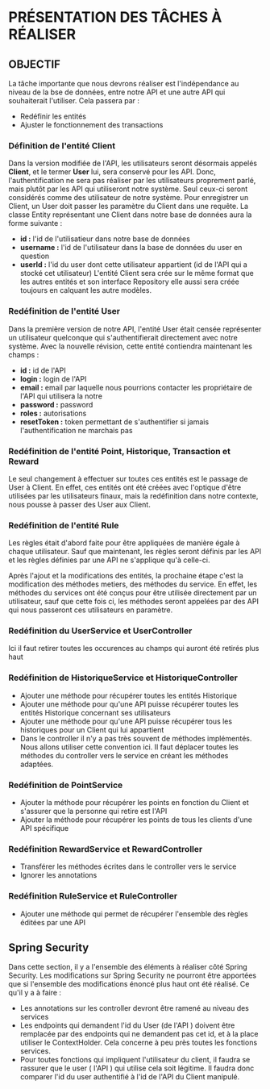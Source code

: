 # PRÉSENTATION DES TÂCHES À RÉALISER 

## OBJECTIF
La tâche importante que nous devrons réaliser est l'indépendance au niveau de la bse de données, entre notre API 
et une autre API qui souhaiterait l'utiliser. Cela passera par : 
- Redéfinir les entités
- Ajuster le fonctionnement des transactions

###  Définition de l'entité Client
Dans la version modifiée de l'API, les utilisateurs seront désormais appelés **Client**, et le termer **User** lui, 
sera conservé pour les API. Donc, l'authentification ne sera pas réaliser par les utilisateurs proprement parlé, mais
plutôt par les API qui utiliseront notre système. Seul ceux-ci seront considérés comme des utilisateur de notre système.
Pour enregistrer un Client, un User doit passer les paramètre du Client dans une requête. La classe Entity représentant 
une Client dans notre base de données aura la forme suivante : 
- **id :** l'id de l'utilisatieur dans notre base de données 
- **username :** l'id de l'utilisateur dans la base de données du user en question 
- **userId :** l'id du user dont cette utilisateur appartient (id de l'API qui a stocké cet utilisateur)
L'entité Client sera crée sur le même format que les autres entités et son interface Repository elle aussi sera créée
toujours en calquant les autre modèles.

### Redéfinition de l'entité User 
Dans la première version de notre API, l'entité User était censée représenter un utilisateur quelconque qui 
s'authentifierait directement avec notre système. Avec la nouvelle révision, cette entité contiendra maintenant les 
champs : 
- **id :** id de l'API 
- **login :** login de l'API 
- **email :** email par laquelle nous pourrions contacter les propriétaire de l'API qui utilisera la notre
- **password :** password
- **roles :** autorisations 
- **resetToken :** token permettant de s'authentifier si jamais l'authentification ne marchais pas

### Redéfinition de l'entité Point, Historique, Transaction et Reward
Le seul changement à effectuer sur toutes ces entités est le passage de User à Client. En effet, ces entités ont été 
créées avec l'optique d'être utilisées par les utilisateurs finaux, mais la redéfinition dans notre contexte, nous pousse
à passer des User aux Client. 

### Redéfinition de l'entité Rule 
Les règles était d'abord faite pour être appliquées de manière égale à chaque utilisateur. Sauf que maintenant, les règles
seront définis par les API et les règles définies par une API ne s'applique qu'à celle-ci.

Après l'ajout et la modifications des entités, la prochaine étape c'est la modification des méthodes metiers, des méthodes 
du service. En effet, les méthodes du services ont été conçus pour être utilisée directement par un utilisateur, sauf que
cette fois ci, les méthodes seront appelées par des API qui nous passeront ces utilisateurs en paramètre. 

### Redéfinition du UserService et UserController
Ici il faut retirer toutes les occurences au champs qui auront été retirés plus haut 

### Redéfinition de HistoriqueService et HistoriqueController
- Ajouter une méthode pour récupérer toutes les entités Historique 
- Ajouter une méthode pour qu'une API puisse récupérer toutes les entités Historique concernant ses utilisateurs 
- Ajouter une méthode pour qu'une API puisse récupérer tous les historiques pour un Client qui lui appartient
- Dans le controller il n'y a pas très souvent de méthodes implémentés. Nous allons utiliser cette convention ici. 
    Il faut déplacer toutes les méthodes du controller vers le service en créant les méthodes adaptées. 

### Redéfinition de PointService 
- Ajouter la méthode pour récupérer les points en fonction du Client et s'assurer que la personne qui retire est l'API
- Ajouter la méthode pour récupérer les points de tous les clients d'une API spécifique

### Redéfinition RewardService et RewardController
- Transférer les méthodes écrites dans le controller vers le service 
- Ignorer les annotations 

### Redéfinition RuleService et RuleController 
- Ajouter une méthode qui permet de récupérer l'ensemble des règles éditées par une API 


## Spring Security
Dans cette section, il y a l'ensemble des éléments à réaliser côté Spring Security. Les modifications sur Spring Security
ne pourront être apportées que si l'ensemble des modifications énoncé plus haut ont été réalisé. Ce qu'il y a à faire : 
- Les annotations sur les controller devront être ramené au niveau des services 
- Les endpoints qui demandent l'id du User (de l'API ) doivent être remplacée par des endpoints qui ne demandent pas cet 
    id, et à la place utiliser le ContextHolder. Cela concerne à peu près toutes les fonctions services. 
- Pour toutes fonctions qui impliquent l'utilisateur du client, il faudra se rassurer que le user ( l'API ) qui utilise 
    cela soit légitime. Il faudra donc comparer l'id du user authentifié à l'id de l'API du Client manipulé. 

